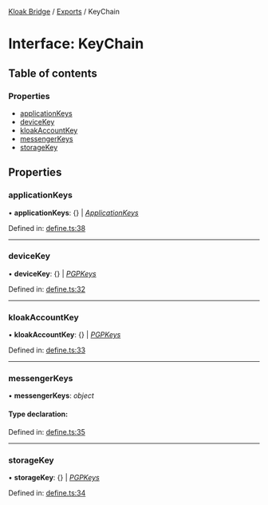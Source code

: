 [Kloak Bridge](../README.md) / [Exports](../modules.md) / KeyChain

# Interface: KeyChain

## Table of contents

### Properties

- [applicationKeys](keychain.md#applicationkeys)
- [deviceKey](keychain.md#devicekey)
- [kloakAccountKey](keychain.md#kloakaccountkey)
- [messengerKeys](keychain.md#messengerkeys)
- [storageKey](keychain.md#storagekey)

## Properties

### applicationKeys

• **applicationKeys**: {} \| [*ApplicationKeys*](applicationkeys.md)

Defined in: [define.ts:38](https://github.com/CoNET-project/kloak-bridge/blob/db507e7/src/define.ts#L38)

___

### deviceKey

• **deviceKey**: {} \| [*PGPKeys*](pgpkeys.md)

Defined in: [define.ts:32](https://github.com/CoNET-project/kloak-bridge/blob/db507e7/src/define.ts#L32)

___

### kloakAccountKey

• **kloakAccountKey**: {} \| [*PGPKeys*](pgpkeys.md)

Defined in: [define.ts:33](https://github.com/CoNET-project/kloak-bridge/blob/db507e7/src/define.ts#L33)

___

### messengerKeys

• **messengerKeys**: *object*

#### Type declaration:

Defined in: [define.ts:35](https://github.com/CoNET-project/kloak-bridge/blob/db507e7/src/define.ts#L35)

___

### storageKey

• **storageKey**: {} \| [*PGPKeys*](pgpkeys.md)

Defined in: [define.ts:34](https://github.com/CoNET-project/kloak-bridge/blob/db507e7/src/define.ts#L34)
